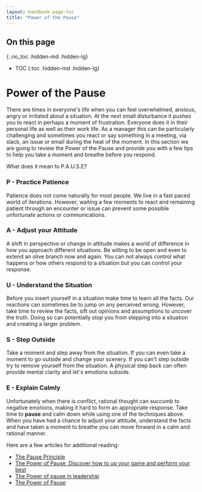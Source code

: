 ```yaml
---
layout: handbook-page-toc
title: "Power of the Pause"
---
```


## On this page
{:.no_toc .hidden-md .hidden-lg}

- TOC
{:toc .hidden-md .hidden-lg}

# Power of the Pause

There are times in everyone's life when you can feel overwhelmed, anxious, angry or irritated about a situation.  At the next small disturbance it pushes you to react in perhaps a moment of frustration.  Everyone does it in their personal life as well as their work life.  As a manager this can be particularly challenging and sometimes you react or say something in a meeting, via slack, an issue or email during the heat of the moment.  In this section we are going to review the Power of the Pause and provide you with a few tips to help you take a moment and breathe before you respond.


What does it mean to P.A.U.S.E?

### P - Practice Patience
Patience does not come naturally for most people.  We live in a fast paced world of iterations.  However, waiting a few moments to react and remaining patient through an encounter or issue can prevent some possible unfortunate actions or communications.

### A - Adjust your Attitude
A shift in perspective or change in attitude makes a world of difference in how you approach different situations.  Be willing to be open and even to extend an olive branch now and again.  You can not always control what happens or how others respond to a situation but you can control your response.

### U - Understand the Situation
Before you insert yourself in a situation make time to learn all the facts.  Our reactions can sometimes be to jump on any perceived wrong.  However, take time to review the facts, sift out opinions and assumptions to uncover the truth.  Doing so can potentially stop you from stepping into a situation and creating a larger problem.

### S - Step Outside
Take a moment and step away from the situation.  If you can even take a moment to go outside and change your scenery.  If you can't step outside try to remove yourself from the situation.  A physical step back can often provide mental clarity and let's emotions subside.

### E - Explain Calmly
Unfortunately when there is conflict, rational thought can succumb to negative emotions, making it hard to form an appropriate response.  Take time to **pause** and calm down while using one of the techniques above.  When you have had a chance to adjust your attitude, understand the facts and have taken a moment to breathe you can move forward in a calm and rational manner.


Here are a few articles for additional reading:
* [The Pause Principle](http://cashmanleadership.com/the-pause-principle-book/)
* [The Power of Pause, Discover how to up your game and perform your best](https://www.mindful.org/the-power-of-pause/)
* [The Power of pause in leadership](https://leadonpurposeblog.com/2019/12/30/the-power-of-pause-in-leadership/)
* [The Power of Pause](https://hbr.org/2012/01/the-power-of-pause)


